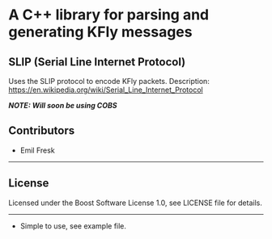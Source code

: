 # A C++ library for parsing and generating KFly messages

## SLIP (Serial Line Internet Protocol)
Uses the SLIP protocol to encode KFly packets.
Description: https://en.wikipedia.org/wiki/Serial_Line_Internet_Protocol

***NOTE: Will soon be using COBS***

## Contributors

* Emil Fresk

---

## License

Licensed under the Boost Software License 1.0, see LICENSE file for details.

---

* Simple to use, see example file.

